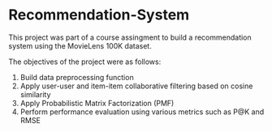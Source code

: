 # Recommendation-System

This project was part of a course assingment to build a recommendation system using the MovieLens 100K dataset. 

The objectives of the project were as follows:

1) Build data preprocessing function
2) Apply user-user and item-item collaborative filtering based on cosine similarity 
3) Apply Probabilistic Matrix Factorization (PMF)
3) Perform performance evaluation using various metrics such as P@K and RMSE
